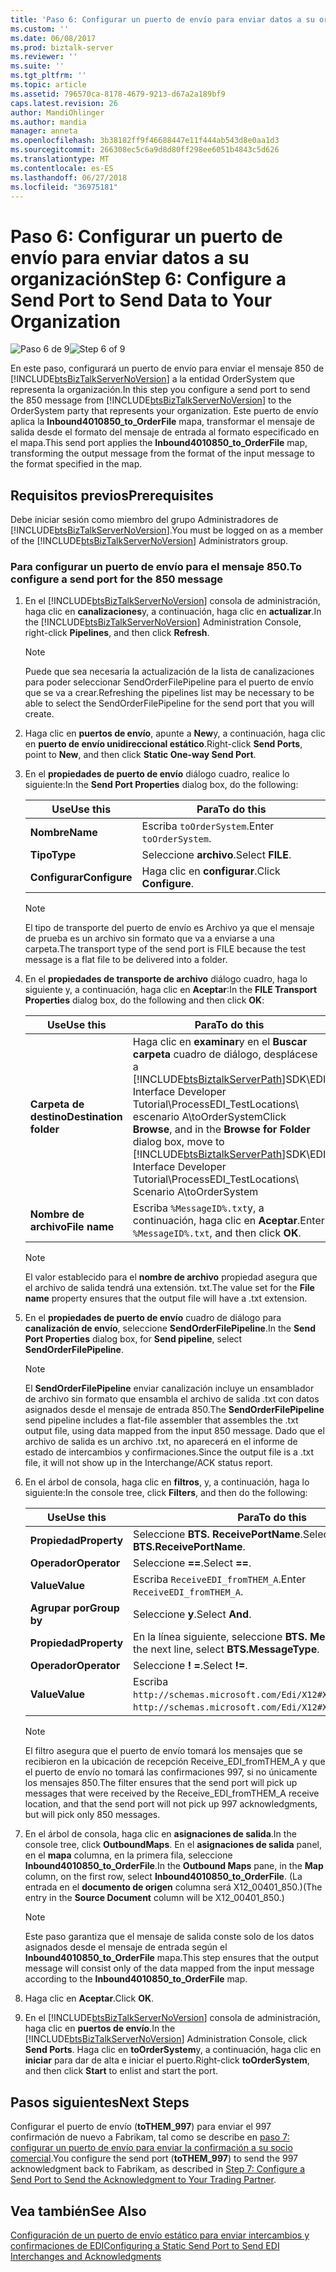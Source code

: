 ```yaml
---
title: 'Paso 6: Configurar un puerto de envío para enviar datos a su organización | Microsoft Docs'
ms.custom: ''
ms.date: 06/08/2017
ms.prod: biztalk-server
ms.reviewer: ''
ms.suite: ''
ms.tgt_pltfrm: ''
ms.topic: article
ms.assetid: 796570ca-8178-4679-9213-d67a2a189bf9
caps.latest.revision: 26
author: MandiOhlinger
ms.author: mandia
manager: anneta
ms.openlocfilehash: 3b38182ff9f46688447e11f444ab543d8e0aa1d3
ms.sourcegitcommit: 266308ec5c6a9d8d80ff298ee6051b4843c5d626
ms.translationtype: MT
ms.contentlocale: es-ES
ms.lasthandoff: 06/27/2018
ms.locfileid: "36975181"
---
```

# <a name="step-6-configure-a-send-port-to-send-data-to-your-organization"></a><span data-ttu-id="a7051-102">Paso 6: Configurar un puerto de envío para enviar datos a su organización</span><span class="sxs-lookup"><span data-stu-id="a7051-102">Step 6: Configure a Send Port to Send Data to Your Organization</span></span>
<span data-ttu-id="a7051-103">![Paso 6 de 9](../adapters-and-accelerators/wcf-lob-adapter-sdk/media/step-6of9.gif "Step_6of9")</span><span class="sxs-lookup"><span data-stu-id="a7051-103">![Step 6 of 9](../adapters-and-accelerators/wcf-lob-adapter-sdk/media/step-6of9.gif "Step_6of9")</span></span>  

 <span data-ttu-id="a7051-104">En este paso, configurará un puerto de envío para enviar el mensaje 850 de [!INCLUDE[btsBizTalkServerNoVersion](../includes/btsbiztalkservernoversion-md.md)] a la entidad OrderSystem que representa la organización.</span><span class="sxs-lookup"><span data-stu-id="a7051-104">In this step you configure a send port to send the 850 message from [!INCLUDE[btsBizTalkServerNoVersion](../includes/btsbiztalkservernoversion-md.md)] to the OrderSystem party that represents your organization.</span></span> <span data-ttu-id="a7051-105">Este puerto de envío aplica la **Inbound4010850_to_OrderFile** mapa, transformar el mensaje de salida desde el formato del mensaje de entrada al formato especificado en el mapa.</span><span class="sxs-lookup"><span data-stu-id="a7051-105">This send port applies the **Inbound4010850_to_OrderFile** map, transforming the output message from the format of the input message to the format specified in the map.</span></span>  

## <a name="prerequisites"></a><span data-ttu-id="a7051-106">Requisitos previos</span><span class="sxs-lookup"><span data-stu-id="a7051-106">Prerequisites</span></span>  
 <span data-ttu-id="a7051-107">Debe iniciar sesión como miembro del grupo Administradores de [!INCLUDE[btsBizTalkServerNoVersion](../includes/btsbiztalkservernoversion-md.md)].</span><span class="sxs-lookup"><span data-stu-id="a7051-107">You must be logged on as a member of the [!INCLUDE[btsBizTalkServerNoVersion](../includes/btsbiztalkservernoversion-md.md)] Administrators group.</span></span>  

### <a name="to-configure-a-send-port-for-the-850-message"></a><span data-ttu-id="a7051-108">Para configurar un puerto de envío para el mensaje 850.</span><span class="sxs-lookup"><span data-stu-id="a7051-108">To configure a send port for the 850 message</span></span>  

1. <span data-ttu-id="a7051-109">En el [!INCLUDE[btsBizTalkServerNoVersion](../includes/btsbiztalkservernoversion-md.md)] consola de administración, haga clic en **canalizaciones**y, a continuación, haga clic en **actualizar**.</span><span class="sxs-lookup"><span data-stu-id="a7051-109">In the [!INCLUDE[btsBizTalkServerNoVersion](../includes/btsbiztalkservernoversion-md.md)] Administration Console, right-click **Pipelines**, and then click **Refresh**.</span></span>  

   > [!NOTE]
   >  <span data-ttu-id="a7051-110">Puede que sea necesaria la actualización de la lista de canalizaciones para poder seleccionar SendOrderFilePipeline para el puerto de envío que se va a crear.</span><span class="sxs-lookup"><span data-stu-id="a7051-110">Refreshing the pipelines list may be necessary to be able to select the SendOrderFilePipeline for the send port that you will create.</span></span>  

2. <span data-ttu-id="a7051-111">Haga clic en **puertos de envío**, apunte a **New**y, a continuación, haga clic en **puerto de envío unidireccional estático**.</span><span class="sxs-lookup"><span data-stu-id="a7051-111">Right-click **Send Ports**, point to **New**, and then click **Static One-way Send Port**.</span></span>  

3. <span data-ttu-id="a7051-112">En el **propiedades de puerto de envío** diálogo cuadro, realice lo siguiente:</span><span class="sxs-lookup"><span data-stu-id="a7051-112">In the **Send Port Properties** dialog box, do the following:</span></span>  

   |<span data-ttu-id="a7051-113">Use</span><span class="sxs-lookup"><span data-stu-id="a7051-113">Use this</span></span>|<span data-ttu-id="a7051-114">Para</span><span class="sxs-lookup"><span data-stu-id="a7051-114">To do this</span></span>|  
   |--------------|----------------|  
   |<span data-ttu-id="a7051-115">**Nombre**</span><span class="sxs-lookup"><span data-stu-id="a7051-115">**Name**</span></span>|<span data-ttu-id="a7051-116">Escriba `toOrderSystem`.</span><span class="sxs-lookup"><span data-stu-id="a7051-116">Enter `toOrderSystem`.</span></span>|  
   |<span data-ttu-id="a7051-117">**Tipo**</span><span class="sxs-lookup"><span data-stu-id="a7051-117">**Type**</span></span>|<span data-ttu-id="a7051-118">Seleccione **archivo**.</span><span class="sxs-lookup"><span data-stu-id="a7051-118">Select **FILE**.</span></span>|  
   |<span data-ttu-id="a7051-119">**Configurar**</span><span class="sxs-lookup"><span data-stu-id="a7051-119">**Configure**</span></span>|<span data-ttu-id="a7051-120">Haga clic en **configurar**.</span><span class="sxs-lookup"><span data-stu-id="a7051-120">Click **Configure**.</span></span>|  

   > [!NOTE]
   >  <span data-ttu-id="a7051-121">El tipo de transporte del puerto de envío es Archivo ya que el mensaje de prueba es un archivo sin formato que va a enviarse a una carpeta.</span><span class="sxs-lookup"><span data-stu-id="a7051-121">The transport type of the send port is FILE because the test message is a flat file to be delivered into a folder.</span></span>  

4. <span data-ttu-id="a7051-122">En el **propiedades de transporte de archivo** diálogo cuadro, haga lo siguiente y, a continuación, haga clic en **Aceptar**:</span><span class="sxs-lookup"><span data-stu-id="a7051-122">In the **FILE Transport Properties** dialog box, do the following and then click **OK**:</span></span>  


   |        <span data-ttu-id="a7051-123">Use</span><span class="sxs-lookup"><span data-stu-id="a7051-123">Use this</span></span>        |                                                                                                               <span data-ttu-id="a7051-124">Para</span><span class="sxs-lookup"><span data-stu-id="a7051-124">To do this</span></span>                                                                                                               |
   |------------------------|----------------------------------------------------------------------------------------------------------------------------------------------------------------------------------------------------------------------------------------|
   | <span data-ttu-id="a7051-125">**Carpeta de destino**</span><span class="sxs-lookup"><span data-stu-id="a7051-125">**Destination folder**</span></span> | <span data-ttu-id="a7051-126">Haga clic en **examinar**y en el **Buscar carpeta** cuadro de diálogo, desplácese a [!INCLUDE[btsBiztalkServerPath](../includes/btsbiztalkserverpath-md.md)]SDK\EDI Interface Developer Tutorial\ProcessEDI_TestLocations\ escenario A\toOrderSystem</span><span class="sxs-lookup"><span data-stu-id="a7051-126">Click **Browse**, and in the **Browse for Folder** dialog box, move to [!INCLUDE[btsBiztalkServerPath](../includes/btsbiztalkserverpath-md.md)]SDK\EDI Interface Developer Tutorial\ProcessEDI_TestLocations\ Scenario A\toOrderSystem</span></span> |
   |     <span data-ttu-id="a7051-127">**Nombre de archivo**</span><span class="sxs-lookup"><span data-stu-id="a7051-127">**File name**</span></span>      |                                                                                            <span data-ttu-id="a7051-128">Escriba `%MessageID%.txt`y, a continuación, haga clic en **Aceptar**.</span><span class="sxs-lookup"><span data-stu-id="a7051-128">Enter `%MessageID%.txt`, and then click **OK**.</span></span>                                                                                             |

   > [!NOTE]
   >  <span data-ttu-id="a7051-129">El valor establecido para el **nombre de archivo** propiedad asegura que el archivo de salida tendrá una extensión. txt.</span><span class="sxs-lookup"><span data-stu-id="a7051-129">The value set for the **File name** property ensures that the output file will have a .txt extension.</span></span>  

5. <span data-ttu-id="a7051-130">En el **propiedades de puerto de envío** cuadro de diálogo para **canalización de envío**, seleccione **SendOrderFilePipeline**.</span><span class="sxs-lookup"><span data-stu-id="a7051-130">In the **Send Port Properties** dialog box, for **Send pipeline**, select **SendOrderFilePipeline**.</span></span>  

   > [!NOTE]
   >  <span data-ttu-id="a7051-131">El **SendOrderFilePipeline** enviar canalización incluye un ensamblador de archivo sin formato que ensambla el archivo de salida .txt con datos asignados desde el mensaje de entrada 850.</span><span class="sxs-lookup"><span data-stu-id="a7051-131">The **SendOrderFilePipeline** send pipeline includes a flat-file assembler that assembles the .txt output file, using data mapped from the input 850 message.</span></span> <span data-ttu-id="a7051-132">Dado que el archivo de salida es un archivo .txt, no aparecerá en el informe de estado de intercambios y confirmaciones.</span><span class="sxs-lookup"><span data-stu-id="a7051-132">Since the output file is a .txt file, it will not show up in the Interchange/ACK status report.</span></span>  

6. <span data-ttu-id="a7051-133">En el árbol de consola, haga clic en **filtros**, y, a continuación, haga lo siguiente:</span><span class="sxs-lookup"><span data-stu-id="a7051-133">In the console tree, click **Filters**, and then do the following:</span></span>  

   |<span data-ttu-id="a7051-134">Use</span><span class="sxs-lookup"><span data-stu-id="a7051-134">Use this</span></span>|<span data-ttu-id="a7051-135">Para</span><span class="sxs-lookup"><span data-stu-id="a7051-135">To do this</span></span>|  
   |--------------|----------------|  
   |<span data-ttu-id="a7051-136">**Propiedad**</span><span class="sxs-lookup"><span data-stu-id="a7051-136">**Property**</span></span>|<span data-ttu-id="a7051-137">Seleccione **BTS. ReceivePortName**.</span><span class="sxs-lookup"><span data-stu-id="a7051-137">Select **BTS.ReceivePortName**.</span></span>|  
   |<span data-ttu-id="a7051-138">**Operador**</span><span class="sxs-lookup"><span data-stu-id="a7051-138">**Operator**</span></span>|<span data-ttu-id="a7051-139">Seleccione **==**.</span><span class="sxs-lookup"><span data-stu-id="a7051-139">Select **==**.</span></span>|  
   |<span data-ttu-id="a7051-140">**Value**</span><span class="sxs-lookup"><span data-stu-id="a7051-140">**Value**</span></span>|<span data-ttu-id="a7051-141">Escriba `ReceiveEDI_fromTHEM_A`.</span><span class="sxs-lookup"><span data-stu-id="a7051-141">Enter `ReceiveEDI_fromTHEM_A`.</span></span>|  
   |<span data-ttu-id="a7051-142">**Agrupar por**</span><span class="sxs-lookup"><span data-stu-id="a7051-142">**Group by**</span></span>|<span data-ttu-id="a7051-143">Seleccione **y**.</span><span class="sxs-lookup"><span data-stu-id="a7051-143">Select **And**.</span></span>|  
   |<span data-ttu-id="a7051-144">**Propiedad**</span><span class="sxs-lookup"><span data-stu-id="a7051-144">**Property**</span></span>|<span data-ttu-id="a7051-145">En la línea siguiente, seleccione **BTS. MessageType**.</span><span class="sxs-lookup"><span data-stu-id="a7051-145">On the next line, select **BTS.MessageType**.</span></span>|  
   |<span data-ttu-id="a7051-146">**Operador**</span><span class="sxs-lookup"><span data-stu-id="a7051-146">**Operator**</span></span>|<span data-ttu-id="a7051-147">Seleccione **! =**.</span><span class="sxs-lookup"><span data-stu-id="a7051-147">Select **!=**.</span></span>|  
   |<span data-ttu-id="a7051-148">**Value**</span><span class="sxs-lookup"><span data-stu-id="a7051-148">**Value**</span></span>|<span data-ttu-id="a7051-149">Escriba `http://schemas.microsoft.com/Edi/X12#X12_997_Root`.</span><span class="sxs-lookup"><span data-stu-id="a7051-149">Enter `http://schemas.microsoft.com/Edi/X12#X12_997_Root`.</span></span>|  

   > [!NOTE]
   >  <span data-ttu-id="a7051-150">El filtro asegura que el puerto de envío tomará los mensajes que se recibieron en la ubicación de recepción Receive_EDI_fromTHEM_A y que el puerto de envío no tomará las confirmaciones 997, si no únicamente los mensajes 850.</span><span class="sxs-lookup"><span data-stu-id="a7051-150">The filter ensures that the send port will pick up messages that were received by the Receive_EDI_fromTHEM_A receive location, and that the send port will not pick up 997 acknowledgments, but will pick only 850 messages.</span></span>  

7. <span data-ttu-id="a7051-151">En el árbol de consola, haga clic en **asignaciones de salida**.</span><span class="sxs-lookup"><span data-stu-id="a7051-151">In the console tree, click **OutboundMaps**.</span></span> <span data-ttu-id="a7051-152">En el **asignaciones de salida** panel, en el **mapa** columna, en la primera fila, seleccione **Inbound4010850_to_OrderFile**.</span><span class="sxs-lookup"><span data-stu-id="a7051-152">In the **Outbound Maps** pane, in the **Map** column, on the first row, select **Inbound4010850_to_OrderFile**.</span></span> <span data-ttu-id="a7051-153">(La entrada en el **documento de origen** columna será X12_00401_850.)</span><span class="sxs-lookup"><span data-stu-id="a7051-153">(The entry in the **Source Document** column will be X12_00401_850.)</span></span>  

   > [!NOTE]
   >  <span data-ttu-id="a7051-154">Este paso garantiza que el mensaje de salida conste solo de los datos asignados desde el mensaje de entrada según el **Inbound4010850_to_OrderFile** mapa.</span><span class="sxs-lookup"><span data-stu-id="a7051-154">This step ensures that the output message will consist only of the data mapped from the input message according to the **Inbound4010850_to_OrderFile** map.</span></span>  

8. <span data-ttu-id="a7051-155">Haga clic en **Aceptar**.</span><span class="sxs-lookup"><span data-stu-id="a7051-155">Click **OK**.</span></span>  

9. <span data-ttu-id="a7051-156">En el [!INCLUDE[btsBizTalkServerNoVersion](../includes/btsbiztalkservernoversion-md.md)] consola de administración, haga clic en **puertos de envío**.</span><span class="sxs-lookup"><span data-stu-id="a7051-156">In the [!INCLUDE[btsBizTalkServerNoVersion](../includes/btsbiztalkservernoversion-md.md)] Administration Console, click **Send Ports**.</span></span> <span data-ttu-id="a7051-157">Haga clic en **toOrderSystem**y, a continuación, haga clic en **iniciar** para dar de alta e iniciar el puerto.</span><span class="sxs-lookup"><span data-stu-id="a7051-157">Right-click **toOrderSystem**, and then click **Start** to enlist and start the port.</span></span>  

## <a name="next-steps"></a><span data-ttu-id="a7051-158">Pasos siguientes</span><span class="sxs-lookup"><span data-stu-id="a7051-158">Next Steps</span></span>  
 <span data-ttu-id="a7051-159">Configurar el puerto de envío (**toTHEM_997**) para enviar el 997 confirmación de nuevo a Fabrikam, tal como se describe en [paso 7: configurar un puerto de envío para enviar la confirmación a su socio comercial](../core/step-7-configure-a-send-port-to-send-the-acknowledgment-to-trading-partner.md).</span><span class="sxs-lookup"><span data-stu-id="a7051-159">You configure the send port (**toTHEM_997**) to send the 997 acknowledgment back to Fabrikam, as described in [Step 7: Configure a Send Port to Send the Acknowledgment to Your Trading Partner](../core/step-7-configure-a-send-port-to-send-the-acknowledgment-to-trading-partner.md).</span></span>  

## <a name="see-also"></a><span data-ttu-id="a7051-160">Vea también</span><span class="sxs-lookup"><span data-stu-id="a7051-160">See Also</span></span>  
 [<span data-ttu-id="a7051-161">Configuración de un puerto de envío estático para enviar intercambios y confirmaciones de EDI</span><span class="sxs-lookup"><span data-stu-id="a7051-161">Configuring a Static Send Port to Send EDI Interchanges and Acknowledgments</span></span>](../core/configuring-a-static-send-port-to-send-edi-interchanges-and-acknowledgments.md)